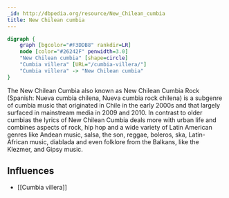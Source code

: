 ```yaml
---
_id: http://dbpedia.org/resource/New_Chilean_cumbia
title: New Chilean cumbia
---
```


```dot
digraph {
	graph [bgcolor="#F3DDB8" rankdir=LR]
	node [color="#26242F" penwidth=3.0]
	"New Chilean cumbia" [shape=circle]
	"Cumbia villera" [URL="/cumbia-villera/"]
	"Cumbia villera" -> "New Chilean cumbia"
}
```

The New Chilean Cumbia also known as New Chilean Cumbia Rock (Spanish: Nueva cumbia chilena, Nueva cumbia rock chilena) is a subgenre of cumbia music that originated in Chile in the early 2000s and that largely surfaced in mainstream media in 2009 and 2010. In contrast to older cumbias the lyrics of New Chilean Cumbia deals more with urban life and combines aspects of rock, hip hop and a wide variety of Latin American genres like Andean music, salsa, the son, reggae, boleros, ska, Latin-African music, diablada and even folklore from the Balkans, like the Klezmer, and Gipsy music.

## Influences
- [[Cumbia villera]]
